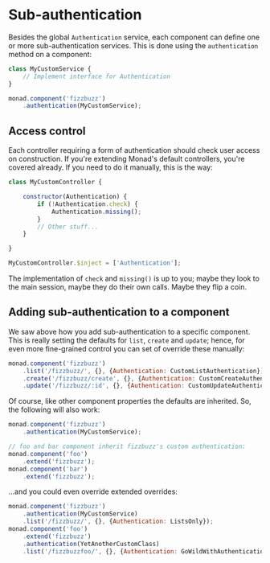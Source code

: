 # Sub-authentication
Besides the global `Authentication` service, each component can define one or
more sub-authentication services. This is done using the `authentication` method
on a component:

```javascript
class MyCustomService {
    // Implement interface for Authentication
}

monad.component('fizzbuzz')
    .authentication(MyCustomService);
```

## Access control
Each controller requiring a form of authentication should check user access on
construction. If you're extending Monad's default controllers, you're covered
already. If you need to do it manually, this is the way:

```javascript
class MyCustomController {

    constructor(Authentication) {
        if (!Authentication.check) {
            Authentication.missing();
        }
        // Other stuff...
    }

}

MyCustomController.$inject = ['Authentication'];
```

The implementation of `check` and `missing()` is up to you; maybe they look to
the main session, maybe they do their own calls. Maybe they flip a coin.

## Adding sub-authentication to a component
We saw above how you add sub-authentication to a specific component. This is
really setting the defaults for `list`, `create` and `update`; hence, for even
more fine-grained control you can set of override these manually:

```javascript
monad.component('fizzbuzz')
    .list('/fizzbuzz/', {}, {Authentication: CustomListAuthentication})
    .create('/fizzbuzz/create', {}, {Authentication: CustomCreateAuthentication})
    .update('/fizzbuzz/:id', {}, {Authentication: CustomUpdateAuthentication});
```

Of course, like other component properties the defaults are inherited. So, the
following will also work:

```javascript
monad.component('fizzbuzz')
    .authentication(MyCustomService);

// foo and bar component inherit fizzbuzz's custom authentication:
monad.component('foo')
    .extend('fizzbuzz');
monad.component('bar')
    .extend('fizzbuzz');
```

...and you could even override extended overrides:

```javascript
monad.component('fizzbuzz')
    .authentication(MyCustomService)
    .list('/fizzbuzz/', {}, {Authentication: ListsOnly});
monad.component('foo')
    .extend('fizzbuzz')
    .authentication(YetAnotherCustomClass)
    .list('/fizzbuzzfoo/', {}, {Authentication: GoWildWithAuthentication});
```

